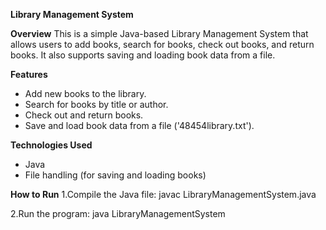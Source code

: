 **Library Management System**

**Overview**
This is a simple Java-based Library Management System that allows users to add books, search for books, check out books, and return books. It also supports saving and loading book data from a file.

**Features**
- Add new books to the library.
- Search for books by title or author.
- Check out and return books.
- Save and load book data from a file ('48454library.txt').

**Technologies Used**
- Java
- File handling (for saving and loading books)

**How to Run**
1.Compile the Java file:
  javac LibraryManagementSystem.java
  
2.Run the program:
 java LibraryManagementSystem
